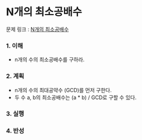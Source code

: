 # N개의 최소공배수

문제 링크 : [N개의 최소공배수](https://programmers.co.kr/learn/courses/30/lessons/12953)

### 1. 이해

- n개의 수의 최소공배수를 구하라.

### 2. 계획

- n개의 수의 최대공약수 (GCD)를 먼저 구한다.
- 두 수 a, b의 최소공배수는 (a \* b) / GCD로 구할 수 있다.

### 3. 실행

### 4. 반성
